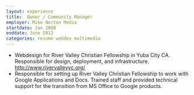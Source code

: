 ```yaml
---
layout: experience
title:  Owner / Community Manager
employer: Mike Norton Media
startdate: Jun 2008
enddate: June 2012
categories: resume webdev multimedia
---
```


<!-- Custom websites to consulting to technical support.

Install and support for following systems:
Windows, Network infrastructural setup and maintenance for office systems. Support software and hardware needs for small offices including MS Office applications, Google Documents and Google Apps integration as well as many other systems -->

  - Webdesign for River Valley Christian Fellowship in Yuba City CA. Responsible for design, deployment, and infrastructure. http://www.rivervalleyyc.org/
  - Responsible for setting up River Valley Christian Fellowship to work with Google Applications and Docs. Trained staff and provided technical support for the transition from MS Office to Google products.